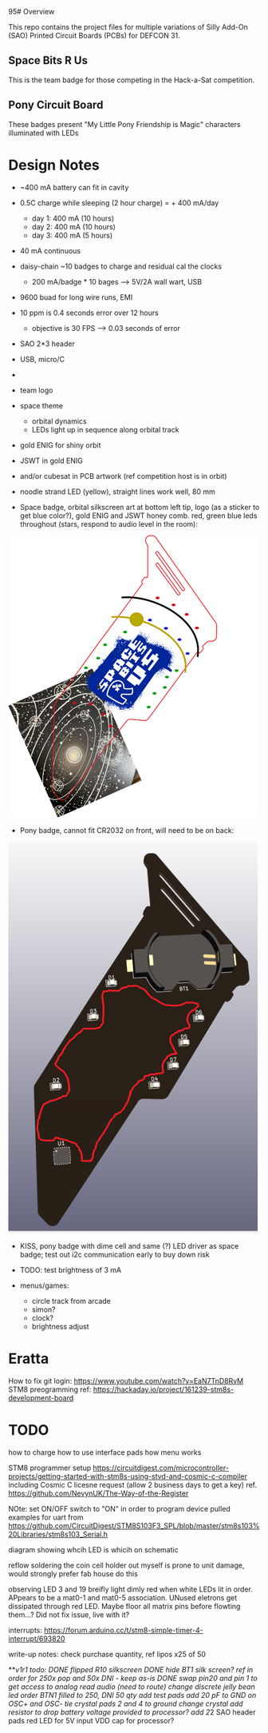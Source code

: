 95# Overview

This repo contains the project files for multiple variations of Silly Add-On (SAO) Printed Circuit Boards (PCBs) for DEFCON 31.

## Space Bits R Us

This is the team badge for those competing in the Hack-a-Sat competition.

## Pony Circuit Board

These badges present "My Little Pony Friendship is Magic" characters illuminated with LEDs

# Design Notes

- ~400 mA battery can fit in cavity
- 0.5C charge while sleeping (2 hour charge) = + 400 mA/day
    - day 1: 400 mA (10 hours)
    - day 2: 400 mA (10 hours)
    - day 3: 400 mA (5 hours)
- 40 mA continuous

- daisy-chain ~10 badges to charge and residual cal the clocks
    - 200 mA/badge * 10 bages --> 5V/2A wall wart, USB
- 9600 buad for long wire runs, EMI
- 10 ppm is 0.4 seconds error over 12 hours
    - objective is 30 FPS --> 0.03 seconds of error

- SAO 2*3 header
- USB, micro/C
- 

- team logo
- space theme
    - orbital dynamics
    - LEDs light up in sequence along orbital track
- gold ENIG for shiny orbit
- JSWT in gold ENIG
- and/or cubesat in PCB artwork (ref competition host is in orbit)
- noodle strand LED (yellow), straight lines work well, 80 mm

- Space badge, orbital silkscreen art at bottom left tip, logo (as a sticker to get blue color?), gold ENIG and JSWT honey comb.  red, green blue leds throughout (stars, respond to audio level in the room):

<img alt="alt_text" width="500px" src="doc\ideas_space_bits\img\DC31BADGE-CARD-OUTLINE_idea.png" />

- Pony badge, cannot fit CR2032 on front, will need to be on back:

<img alt="alt_text" width="500px" src="doc\ideas_space_bits\img\delete_me4.png" />

- KISS, pony badge with dime cell and same (?) LED driver as space badge; test out i2c communication early to buy down risk

- TODO: test brightness of 3 mA

- menus/games:
	- circle track from arcade
	- simon?
	- clock?
	- brightness adjust

# Eratta

How to fix git login: https://www.youtube.com/watch?v=EaN7TnD8RvM
STM8 preogramming ref: https://hackaday.io/project/161239-stm8s-development-board

# TODO
how to charge
how to use interface pads
how menu works

STM8 programmer setup https://circuitdigest.com/microcontroller-projects/getting-started-with-stm8s-using-stvd-and-cosmic-c-compiler
including Cosmic C licesne request (allow 2 business days to get a key)
ref. https://github.com/NevynUK/The-Way-of-the-Register

NOte: set ON/OFF switch to "ON" in order to program device
pulled examples for uart from https://github.com/CircuitDigest/STM8S103F3_SPL/blob/master/stm8s103%20Libraries/stm8s103_Serial.h

diagram showing whcih LED is whicih on schematic

reflow soldering the coin cell holder out myself is prone to unit damage, would strongly prefer fab house do this

observing LED 3 and 19 breifly light dimly red when white LEDs lit in order.  APpears to be a mat0-1 and mat0-5 association.  UNused eletrons get dissipated through red LED.  Maybe floor all matrix pins before flowting them...?  Did not fix issue, live with it?

interrupts: https://forum.arduino.cc/t/stm8-simple-timer-4-interrupt/693820

write-up notes: check purchase quantity, ref lipos x25 of 50

***v1r1 todo:
DONE flipped R10 silkscreen
DONE hide BT1 silk screen? ref in order for 250x pop and 50x DNI - keep as-is
DONE swap pin20 and pin 1 to get access to analog read audio (need to route)
change discrete jelly bean led
order BTN1 filled to 250, DNI 50 qty
add test pads
add 20 pF to GND on OSC+ and OSC-
tie crystal pads 2 and 4 to ground
change crystal
add resistor to drop battery voltage provided to processor?
add 2*2 SAO header pads
red LED for 5V input
VDD cap for processor?